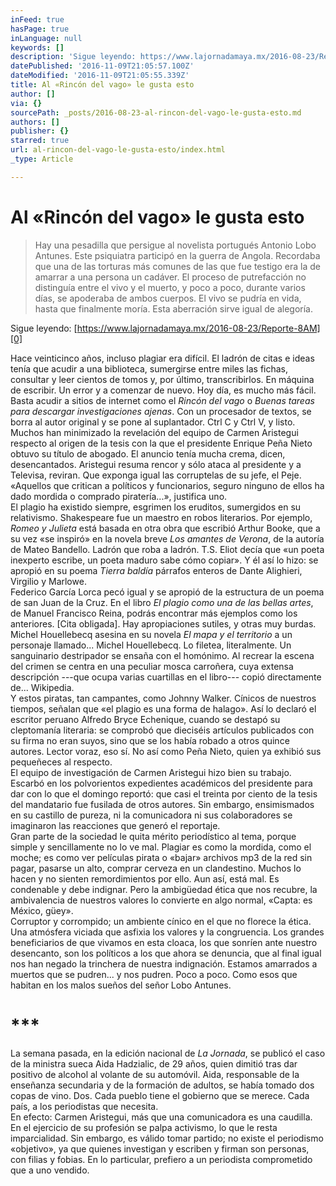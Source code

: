 ```yaml
---
inFeed: true
hasPage: true
inLanguage: null
keywords: []
description: 'Sigue leyendo: https://www.lajornadamaya.mx/2016-08-23/Reporte-8AM'
datePublished: '2016-11-09T21:05:57.100Z'
dateModified: '2016-11-09T21:05:55.339Z'
title: Al «Rincón del vago» le gusta esto
author: []
via: {}
sourcePath: _posts/2016-08-23-al-rincon-del-vago-le-gusta-esto.md
authors: []
publisher: {}
starred: true
url: al-rincon-del-vago-le-gusta-esto/index.html
_type: Article

---
```

# Al «Rincón del vago» le gusta esto

> Hay una pesadilla que persigue al novelista portugués Antonio Lobo Antunes. Este psiquiatra participó en la guerra de Angola. Recordaba que una de las torturas más comunes de las que fue testigo era la de amarrar a una persona un cadáver. El proceso de putrefacción no distinguía entre el vivo y el muerto, y poco a poco, durante varios días, se apoderaba de ambos cuerpos. El vivo se pudría en vida, hasta que finalmente moría. Esta aberración sirve igual de alegoría.

Sigue leyendo: [https://www.lajornadamaya.mx/2016-08-23/Reporte-8AM][0]

Hace veinticinco años, incluso plagiar era difícil. El ladrón de citas e ideas tenía que acudir a una biblioteca, sumergirse entre miles las fichas, consultar y leer cientos de tomos y, por último, transcribirlos. En máquina de escribir. Un error y a comenzar de nuevo. Hoy día, es mucho más fácil. Basta acudir a sitios de internet como el _Rincón del vago_ o _Buenas tareas para descargar investigaciones ajenas_. Con un procesador de textos, se borra al autor original y se pone al suplantador. Ctrl C y Ctrl V, y listo.  
Muchos han minimizado la revelación del equipo de Carmen Aristegui respecto al origen de la tesis con la que el presidente Enrique Peña Nieto obtuvo su título de abogado. El anuncio tenía mucha crema, dicen, desencantados. Aristegui resuma rencor y sólo ataca al presidente y a Televisa, reviran. Que exponga igual las corruptelas de su jefe, el Peje. «Aquellos que critican a políticos y funcionarios, seguro ninguno de ellos ha dado mordida o comprado piratería...», justifica uno.  
El plagio ha existido siempre, esgrimen los eruditos, sumergidos en su relativismo. Shakespeare fue un maestro en robos literarios. Por ejemplo, _Romeo y Julieta_ está basada en otra obra que escribió Arthur Booke, que a su vez «se inspiró» en la novela breve _Los amantes de Verona_, de la autoría de Mateo Bandello. Ladrón que roba a ladrón. T.S. Eliot decía que «un poeta inexperto escribe, un poeta maduro sabe cómo copiar». Y él así lo hizo: se apropió en su poema _Tierra baldía_ párrafos enteros de Dante Alighieri, Virgilio y Marlowe.  
Federico García Lorca pecó igual y se apropió de la estructura de un poema de san Juan de la Cruz. En el libro _El plagio como una de las bellas artes_, de Manuel Francisco Reina, podrás encontrar más ejemplos como los anteriores. \[Cita obligada\]. Hay apropiaciones sutiles, y otras muy burdas. Michel Houellebecq asesina en su novela _El mapa y el territorio_ a un personaje llamado... Michel Houellebecq. Lo filetea, literalmente. Un sanguinario destripador se ensaña con el homónimo. Al recrear la escena del crimen se centra en una peculiar mosca carroñera, cuya extensa descripción ---que ocupa varias cuartillas en el libro--- copió directamente de... Wikipedia.  
Y estos piratas, tan campantes, como Johnny Walker. Cínicos de nuestros tiempos, señalan que «el plagio es una forma de halago». Así lo declaró el escritor peruano Alfredo Bryce Echenique, cuando se destapó su cleptomanía literaria: se comprobó que dieciséis artículos publicados con su firma no eran suyos, sino que se los había robado a otros quince autores. Lector voraz, eso sí. No así como Peña Nieto, quien ya exhibió sus pequeñeces al respecto.  
El equipo de investigación de Carmen Aristegui hizo bien su trabajo. Escarbó en los polvorientos expedientes académicos del presidente para dar con lo que el domingo reportó: que casi el treinta por ciento de la tesis del mandatario fue fusilada de otros autores. Sin embargo, ensimismados en su castillo de pureza, ni la comunicadora ni sus colaboradores se imaginaron las reacciones que generó el reportaje.  
Gran parte de la sociedad le quita mérito periodístico al tema, porque simple y sencillamente no lo ve mal. Plagiar es como la mordida, como el moche; es como ver películas pirata o «bajar» archivos mp3 de la red sin pagar, pasarse un alto, comprar cerveza en un clandestino. Muchos lo hacen y no sienten remordimientos por ello. Aun así, está mal. Es condenable y debe indignar. Pero la ambigüedad ética que nos recubre, la ambivalencia de nuestros valores lo convierte en algo normal, «Capta: es México, güey».  
Corruptor y corrompido; un ambiente cínico en el que no florece la ética. Una atmósfera viciada que asfixia los valores y la congruencia. Los grandes beneficiarios de que vivamos en esta cloaca, los que sonríen ante nuestro desencanto, son los políticos a los que ahora se denuncia, que al final igual nos han negado la trinchera de nuestra indignación. Estamos amarrados a muertos que se pudren... y nos pudren. Poco a poco. Como esos que habitan en los malos sueños del señor Lobo Antunes. 

# \*\*\*

La semana pasada, en la edición nacional de _La Jornada_, se publicó el caso de la ministra sueca Aida Hadzialic, de 29 años, quien dimitió tras dar positivo de alcohol al volante de su automóvil. Aida, responsable de la enseñanza secundaria y de la formación de adultos, se había tomado dos copas de vino. Dos. Cada pueblo tiene el gobierno que se merece. Cada país, a los periodistas que necesita.  
En efecto: Carmen Aristegui, más que una comunicadora es una caudilla. En el ejercicio de su profesión se palpa activismo, lo que le resta imparcialidad. Sin embargo, es válido tomar partido; no existe el periodismo «objetivo», ya que quienes investigan y escriben y firman son personas, con filias y fobias. En lo particular, prefiero a un periodista comprometido que a uno vendido.

[0]: https://www.lajornadamaya.mx/2016-08-23/Reporte-8AM